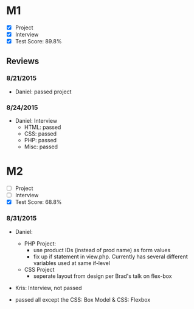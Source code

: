 # M1

- [x] Project
- [x] Interview
- [x] Test Score: 89.8%

## Reviews

### 8/21/2015
- Daniel: passed project

### 8/24/2015
- Daniel: Interview
  - HTML: passed
  - CSS: passed
  - PHP: passed
  - Misc: passed

# M2

- [ ] Project
- [ ] Interview
- [x] Test Score: 68.8%
 
### 8/31/2015
- Daniel: 
  - PHP Project:
    - use product IDs (instead of prod name) as form values
    - fix up if statement in view.php. Currently has several different variables used at same if-level
  - CSS Project
    - seperate layout from design per Brad's talk on flex-box

- Kris: Interview, not passed
- passed all except the CSS: Box Model & CSS: Flexbox
